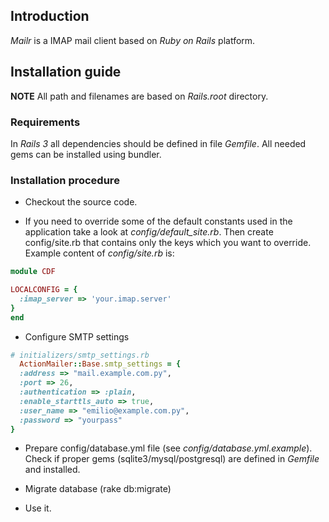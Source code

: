 ## Introduction
_Mailr_ is a IMAP mail client based on _Ruby on Rails_ platform.

##  Installation guide

**NOTE** All path and filenames are based on _Rails.root_ directory.

### Requirements

In _Rails 3_ all dependencies should be defined in file _Gemfile_. All needed gems can be installed using bundler.

### Installation procedure

* Checkout the source code.

* If you need to override some of the default constants used in the application take a look at _config/default_site.rb_. Then create config/site.rb that contains only the keys which you want to override. Example content of _config/site.rb_ is:

```ruby
module CDF

LOCALCONFIG = {
  :imap_server => 'your.imap.server'
}
end
```

* Configure SMTP settings

```ruby
# initializers/smtp_settings.rb
  ActionMailer::Base.smtp_settings = {
  :address => "mail.example.com.py",
  :port => 26,
  :authentication => :plain,
  :enable_starttls_auto => true,
  :user_name => "emilio@example.com.py",
  :password => "yourpass"
}
```

* Prepare config/database.yml file (see _config/database.yml.example_).
   Check if proper gems (sqlite3/mysql/postgresql) are defined in _Gemfile_ and installed.

* Migrate database (rake db:migrate)

* Use it.

